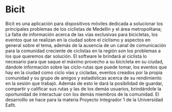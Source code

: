 # Bicit
Bicit es una aplicación para dispositivos móviles dedicada a solucionar los principales problemas de los ciclistas de Medellín y el área metropolitana; La falta de información acerca de las vías exclusivas para bicicletas, los eventos que se realizan en la ciudad sobre el ciclismo y aspectos en general sobre el tema, además de la ausencia de un canal de comunicación para la comunidad creciente de ciclistas en la región son los problemas a los que queremos dar solución.
El software le brindará al ciclista lo necesario para que saque el máximo provecho a su bicicleta en su ciudad, dándole información sobre las ciclo-rutas que puede tomar, los eventos que hay en la ciudad como ciclo vías y cicladas, eventos creados por la propia comunidad y su grupo de amigos y estadísticas acerca de su rendimiento en la sesión que trabajó. Además de esto le dará la posibilidad de guardar, compartir y calificar sus rutas y las de los demás usuarios, brindándole la oportunidad de interactuar con los demás miembros de la comunidad.
El desarrolllo se hace para la materia Proyecto Integrador 1 de la Universidad Eafit.
